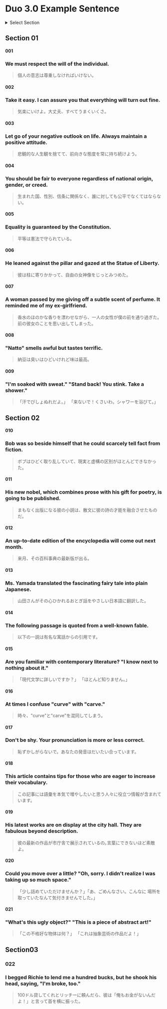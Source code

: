 # Duo 3.0 Example Sentence

<details><summary>Select Section</summary><div style="line-height:1.5em;font-size:1.1em">

<a href="#Section01">Section01</a> <a href="#Section02">Section02</a><br>
<a href="#Section03">Section03</a> <a href="#Section04">Section04</a><br>
<a href="#Section05">Section05</a> <a href="#Section06">Section06</a><br>
<a href="#Section07">Section07</a> <a href="#Section08">Section08</a><br>
<a href="#Section09">Section09</a> <a href="#Section010">Section010</a><br>
<a href="#Section011">Section011</a> <a href="#Section012">Section012</a><br>
<a href="#Section013">Section013</a> <a href="#Section014">Section014</a><br>
<a href="#Section015">Section015</a> <a href="#Section016">Section016</a><br>
<a href="#Section017">Section017</a> <a href="#Section018">Section018</a><br>
<a href="#Section019">Section019</a> <a href="#Section020">Section020</a><br>
<a href="#Section021">Section021</a> <a href="#Section022">Section022</a><br>
<a href="#Section023">Section023</a> <a href="#Section024">Section024</a><br>
<a href="#Section025">Section025</a> <a href="#Section026">Section026</a><br>
<a href="#Section027">Section027</a> <a href="#Section028">Section028</a><br>
<a href="#Section029">Section029</a> <a href="#Section030">Section030</a><br>
<a href="#Section031">Section031</a> <a href="#Section032">Section032</a><br>
<a href="#Section033">Section033</a> <a href="#Section034">Section034</a><br>
<a href="#Section035">Section035</a> <a href="#Section036">Section036</a><br>
<a href="#Section037">Section037</a> <a href="#Section038">Section038</a><br>
<a href="#Section039">Section039</a> <a href="#Section040">Section040</a><br>
<a href="#Section041">Section041</a> <a href="#Section042">Section042</a><br>
<a href="#Section043">Section043</a> <a href="#Section044">Section044</a><br>
<a href="#Section045">Section045</a>
</div></details>
  
  
<a name="Section01"></a>
## Section 01

#### 001
### We must respect the will of the individual.
> 個人の意志は尊重しなければいけない。
  
#### 002
### Take it easy. I can assure you that everything will turn out fine.
> 気楽にいけよ。大丈夫、すべてうまくいくさ。

#### 003
### Let go of your negative outlook on life. Always maintain a positive attitude.
> 悲観的な人生観を捨てて、前向きな態度を常に持ち続けよう。
  
#### 004  
### You should be fair to everyone regardless of national origin, gender, or creed.
> 生まれた国、性別、信条に関係なく、誰に対しても公平でなくてはならない。
  
#### 005  
### Equality is guaranteed by the Constitution.
> 平等は憲法で守られている。

#### 006  
### He leaned against the pillar and gazed at the Statue of Liberty.
> 彼は柱に寄りかかって、自由の女神像をじっとみつめた。
  
#### 007  
### A woman passed by me giving off a subtle scent of perfume. It reminded me of my ex-girlfriend.
> 香水のほのかな香りを漂わせながら、一人の女性が僕の前を通り過ぎた。前の彼女のことを思い出してしまった。
  
#### 008
### "Natto" smells awful but tastes terrific.
> 納豆は臭いはひどいけれど味は最高。
  
#### 009
### "I'm soaked with sweat." "Stand back! You stink. Take a shower."
> 「汗でびしょぬれだよ。」 「来ないで！くさいわ。シャワーを浴びて。」
  
  
<a name="Section02"></a>
## Section 02

#### 010
### Bob was so beside himself that he could scarcely tell fact from fiction.
> ボブはひどく取り乱していて、現実と虚構の区別がほとんどできなかった。
  
#### 011
### His new nobel, which combines prose with his gift for poetry, is going to be published.
> まもなく出版になる彼の小説は、散文に彼の詩の才能を融合させたものだ。
  
#### 012
### An up-to-date edition of the encyclopedia will come out next month.
> 来月、その百科事典の最新版が出る。
  
#### 013
### Ms. Yamada translated the fascinating fairy tale into plain Japanese.
> 山田さんがその心ひかれるおとぎ話をやさしい日本語に翻訳した。
  
#### 014
### The following passage is quoted from a well-known fable.
> 以下の一説は有名な寓話からの引用です。
  
#### 015
### Are you familiar with contemporary literature? "I know next to nothing about it."
> 「現代文学に詳しいですか？」 「ほとんど知りません。」
  
#### 016
### At times I confuse "curve" with "carve."
> 時々、"curve"と"carve"を混同してしまう。
  
#### 017
### Don't be shy. Your pronunciation is more or less correct.
> 恥ずかしがらないで。あなたの発音はだいたい合っています。
  
#### 018
### This article contains tips for those who are eager to increase their vocabulary.
> この記事には語彙を本気で増やしたいと思う人々に役立つ情報が含まれています。
  
#### 019
### His latest works are on display at the city hall. They are fabulous beyond description.
> 彼の最新の作品が市庁舎で展示されているの｡言葉にできないほど素敵よ。
  
#### 020
### Could you move over a little? "Oh, sorry. I didn't realize I was taking up so much space."
> 「少し詰めていただけませんか？」「あ、ごめんなさい。こんなに 場所を取っていたなんて気付きませんでした｡」
  
#### 021
### "What's this ugly object?" "This is a piece of abstract art!"
> 「この不格好な物体は何？」 「これは抽象芸術の作品だよ！」
  
  
<a name="Section03"></a>
## Section03

### 022
### I begged Richie to lend me a hundred bucks, but he shook his head, saying, "I'm broke, too."
> 100ドル貸してくれとリッチーに頼んだら、彼は「俺もお金がないんだよ！」と言って首を横に振った。
  
